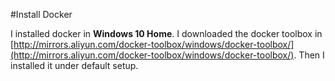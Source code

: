 #Install Docker

I installed docker in **Windows 10 Home**. I downloaded the docker toolbox in [http://mirrors.aliyun.com/docker-toolbox/windows/docker-toolbox/](http://mirrors.aliyun.com/docker-toolbox/windows/docker-toolbox/). Then I installed it under default setup. 

